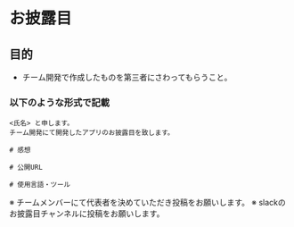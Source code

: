 # お披露目

## 目的

- チーム開発で作成したものを第三者にさわってもらうこと。

### 以下のような形式で記載

```
<氏名> と申します。
チーム開発にて開発したアプリのお披露目を致します。

# 感想

# 公開URL

# 使用言語・ツール
```
※ チームメンバーにて代表者を決めていただき投稿をお願いします。
※ slackのお披露目チャンネルに投稿をお願いします。
